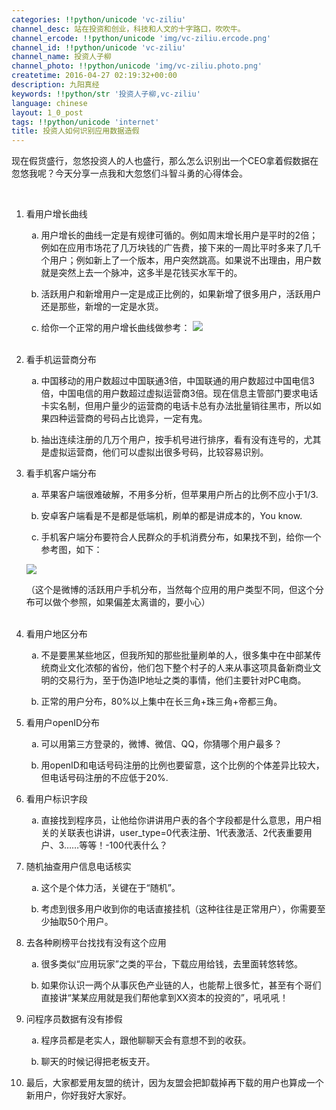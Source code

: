 ```yaml
---
categories: !!python/unicode 'vc-ziliu'
channel_desc: 站在投资和创业，科技和人文的十字路口，吹吹牛。
channel_ercode: !!python/unicode 'img/vc-ziliu.ercode.png'
channel_id: !!python/unicode 'vc-ziliu'
channel_name: 投资人子柳
channel_photo: !!python/unicode 'img/vc-ziliu.photo.png'
createtime: 2016-04-27 02:19:32+00:00
description: 九阳真经
keywords: !!python/str '投资人子柳,vc-ziliu'
language: chinese
layout: 1_0_post
tags: !!python/unicode 'internet'
title: 投资人如何识别应用数据造假
---
```

<div class="rich_media_content" id="js_content">
<p>
         现在假货盛行，忽悠投资人的人也盛行，那么怎么识别出一个CEO拿着假数据在忽悠我呢？今天分享一点我和大忽悠们斗智斗勇的心得体会。
        </p>
<p>
<br/>
</p>
<ol class="list-paddingleft-2" style="list-style-type: decimal;">
<li>
<p>
           看用户增长曲线
          </p>
</li>
<ol class="list-paddingleft-2" style="list-style-type: lower-alpha;">
<li>
<p>
            用户增长的曲线一定是有规律可循的。例如周末增长用户是平时的2倍；例如在应用市场花了几万块钱的广告费，接下来的一周比平时多来了几千个用户；例如新上了一个版本，用户突然跳高。如果说不出理由，用户数就是突然上去一个脉冲，这多半是花钱买水军干的。
           </p>
</li>
<li>
<p>
            活跃用户和新增用户一定是成正比例的，如果新增了很多用户，活跃用户还是那些，新增的一定是水货。
           </p>
</li>
<li>
<p>
            给你一个正常的用户增长曲线做参考：
            <img data-ratio="0.4601593625498008" data-s="300,640" data-src="" data-type="png" data-w="502" src="{{ '/img/5pjrn0aic1L1R2ZRnx6YjYEjkGYsGPZDkmIsqzicBIYH3Y61adMlVUL5ichA99BOZqSdWicLbr3R7FkKKB4IElIUKQ.png' | prepend: site.img | replace: '//','/' }}"/>
<br/>
<br/>
</p>
</li>
</ol>
<li>
<p>
           看手机运营商分布
          </p>
</li>
<ol class="list-paddingleft-2" style="list-style-type: lower-alpha;">
<li>
<p>
            中国移动的用户数超过中国联通3倍，中国联通的用户数超过中国电信3倍，中国电信的用户数超过虚拟运营商3倍。现在信息主管部门要求电话卡实名制，但用户量少的运营商的电话卡总有办法批量销往黑市，所以如果四种运营商的号码占比诡异，一定有鬼。
           </p>
</li>
<li>
<p>
            抽出连续注册的几万个用户，按手机号进行排序，看有没有连号的，尤其是虚拟运营商，他们可以虚拟出很多号码，比较容易识别。
            <br/>
</p>
</li>
</ol>
<li>
<p>
           看手机客户端分布
          </p>
</li>
<ol class="list-paddingleft-2" style="list-style-type: lower-alpha;">
<li>
<p>
            苹果客户端很难破解，不用多分析，但苹果用户所占的比例不应小于1/3.
           </p>
</li>
<li>
<p>
            安卓客户端看是不是都是低端机，刷单的都是讲成本的，You know.
           </p>
</li>
<li>
<p>
            手机客户端分布要符合人民群众的手机消费分布，如果找不到，给你一个参考图，如下：
           </p>
</li>
</ol>
<p>
<img data-ratio="1.1723484848484849" data-s="300,640" data-src="" data-type="jpeg" data-w="528" src="{{ '/img/5pjrn0aic1L1R2ZRnx6YjYEjkGYsGPZDkf2QAITIsdqRMKCIfg2xVWRrw9ETichyB2xLuZQVg6wicfiaLx481CNqVA.jpeg' | prepend: site.img | replace: '//','/' }}"/>
</p>
<p>
          （这个是微博的活跃用户手机分布，当然每个应用的用户类型不同，但这个分布可以做个参照，如果偏差太离谱的，要小心）
          <br/>
<br/>
</p>
<li>
<p>
           看用户地区分布
          </p>
</li>
<ol class="list-paddingleft-2" style="list-style-type: lower-alpha;">
<li>
<p>
            不是要黑某些地区，但我所知的那些批量刷单的人，很多集中在中部某传统商业文化浓郁的省份，他们包下整个村子的人来从事这项具备新商业文明的交易行为，至于伪造IP地址之类的事情，他们主要针对PC电商。
           </p>
</li>
<li>
<p>
            正常的用户分布，80%以上集中在长三角+珠三角+帝都三角。
            <br/>
</p>
</li>
</ol>
<li>
<p>
           看用户openID分布
          </p>
</li>
<ol class="list-paddingleft-2" style="list-style-type: lower-alpha;">
<li>
<p>
            可以用第三方登录的，微博、微信、QQ，你猜哪个用户最多？
           </p>
</li>
<li>
<p>
            用openID和电话号码注册的比例也要留意，这个比例的个体差异比较大，但电话号码注册的不应低于20%.
           </p>
</li>
</ol>
<li>
<p>
           看用户标识字段
          </p>
</li>
<ol class="list-paddingleft-2" style="list-style-type: lower-alpha;">
<li>
<p>
            直接找到程序员，让他给你讲讲用户表的各个字段都是什么意思，用户相关的关联表也讲讲，user_type=0代表注册、1代表激活、2代表重要用户、3……等等！-100代表什么？
            <br/>
</p>
</li>
</ol>
<li>
<p>
           随机抽查用户信息电话核实
          </p>
</li>
<ol class="list-paddingleft-2" style="list-style-type: lower-alpha;">
<li>
<p>
            这个是个体力活，关键在于“随机”。
           </p>
</li>
<li>
<p>
            考虑到很多用户收到你的电话直接挂机（这种往往是正常用户），你需要至少抽取50个用户。
            <br/>
</p>
</li>
</ol>
<li>
<p>
           去各种刷榜平台找找有没有这个应用
          </p>
</li>
<ol class="list-paddingleft-2" style="list-style-type: lower-alpha;">
<li>
<p>
            很多类似“应用玩家”之类的平台，下载应用给钱，去里面转悠转悠。
           </p>
</li>
<li>
<p>
            如果你认识一两个从事灰色产业链的人，也能帮上很多忙，甚至有个哥们直接讲“某某应用就是我们帮他拿到XX资本的投资的”，吼吼吼！
            <br/>
</p>
</li>
</ol>
<li>
<p>
           问程序员数据有没有掺假
          </p>
</li>
<ol class="list-paddingleft-2" style="list-style-type: lower-alpha;">
<li>
<p>
            程序员都是老实人，跟他聊聊天会有意想不到的收获。
           </p>
</li>
<li>
<p>
            聊天的时候记得把老板支开。
            <br/>
</p>
</li>
</ol>
<li>
<p>
           最后，大家都爱用友盟的统计，因为友盟会把卸载掉再下载的用户也算成一个新用户，你好我好大家好。
           <br/>
</p>
</li>
</ol>
</div>